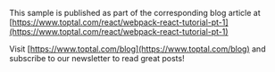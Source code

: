 This sample is published as part of the corresponding blog article at [https://www.toptal.com/react/webpack-react-tutorial-pt-1](https://www.toptal.com/react/webpack-react-tutorial-pt-1)

Visit [https://www.toptal.com/blog](https://www.toptal.com/blog) and subscribe to our newsletter to read great posts!
